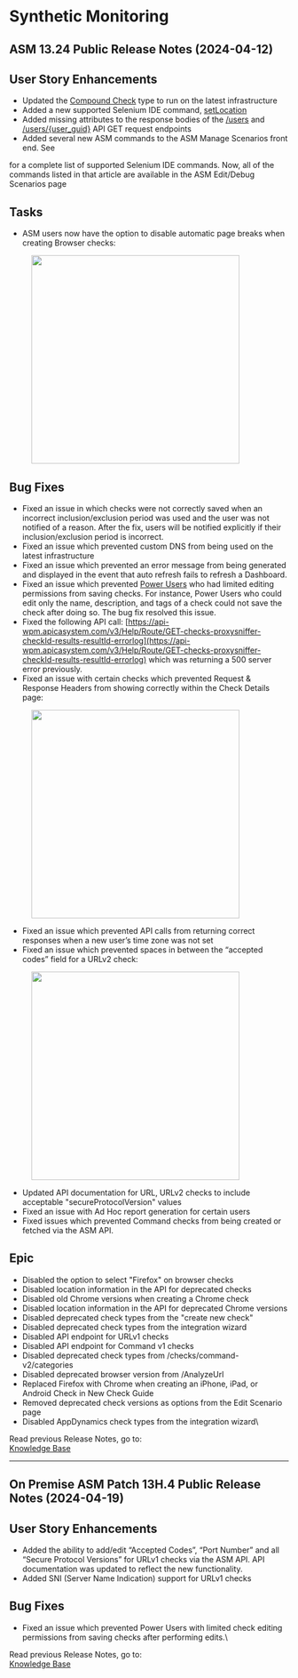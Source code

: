 # Synthetic Monitoring

## ASM 13.24 Public Release Notes (2024-04-12) <a href="#title-text" id="title-text"></a>

## User Story Enhancements <a href="#user-story-enhancements" id="user-story-enhancements"></a>

* Updated the [Compound Check](https://apica-kb.atlassian.net/wiki/spaces/ASMDOCS/pages/2187264091) type to run on the latest infrastructure
* Added a new supported Selenium IDE command, [setLocation](https://apica-kb.atlassian.net/wiki/spaces/ASMDOCS/pages/2135393876/Comparing+Selenium+IDE+Scripts+to+ASM+Scenarios#setLocation)
* Added missing attributes to the response bodies of the [/users](https://api-asm1.apica.io/v3/Help/Route/GET-users) and [/users/{user\_guid}](https://api-asm1.apica.io/v3/Help/Route/GET-users-user_guid) API GET request endpoints
* Added several new ASM commands to the ASM Manage Scenarios front end. See

for a complete list of supported Selenium IDE commands. Now, all of the commands listed in that article are available in the ASM Edit/Debug Scenarios page

## Tasks <a href="#tasks" id="tasks"></a>

* ASM users now have the option to disable automatic page breaks when creating Browser checks:

<figure><img src="../../../.gitbook/assets/ASM1.png" alt="" width="375"><figcaption></figcaption></figure>

## Bug Fixes <a href="#bug-fixes" id="bug-fixes"></a>

* Fixed an issue in which checks were not correctly saved when an incorrect inclusion/exclusion period was used and the user was not notified of a reason. After the fix, users will be notified explicitly if their inclusion/exclusion period is incorrect.
* Fixed an issue which prevented custom DNS from being used on the latest infrastructure
* Fixed an issue which prevented an error message from being generated and displayed in the event that auto refresh fails to refresh a Dashboard.
* Fixed an issue which prevented [Power Users](https://apica-kb.atlassian.net/wiki/spaces/ASMDOCS/pages/2133760724) who had limited editing permissions from saving checks. For instance, Power Users who could edit only the name, description, and tags of a check could not save the check after doing so. The bug fix resolved this issue.
* Fixed the following API call: [https://api-wpm.apicasystem.com/v3/Help/Route/GET-checks-proxysniffer-checkId-results-resultId-errorlog](https://api-wpm.apicasystem.com/v3/Help/Route/GET-checks-proxysniffer-checkId-results-resultId-errorlog) which was returning a 500 server error previously.
* Fixed an issue with certain checks which prevented Request & Response Headers from showing correctly within the Check Details page:

<figure><img src="../../../.gitbook/assets/ASM2.png" alt="" width="375"><figcaption></figcaption></figure>

* Fixed an issue which prevented API calls from returning correct responses when a new user’s time zone was not set
* Fixed an issue which prevented spaces in between the “accepted codes” field for a URLv2 check:

<figure><img src="../../../.gitbook/assets/ASM3.png" alt="" width="375"><figcaption></figcaption></figure>

* Updated API documentation for URL, URLv2 checks to include acceptable "secureProtocolVersion" values
* Fixed an issue with Ad Hoc report generation for certain users
* Fixed issues which prevented Command checks from being created or fetched via the ASM API.



## Epic <a href="#epic" id="epic"></a>

* Disabled the option to select "Firefox" on browser checks
* Disabled location information in the API for deprecated checks
* Disabled old Chrome versions when creating a Chrome check
* Disabled location information in the API for deprecated Chrome versions
* Disabled deprecated check types from the "create new check"
* Disabled deprecated check types from the integration wizard
* Disabled API endpoint for URLv1 checks
* Disabled API endpoint for Command v1 checks
* Disabled deprecated check types from /checks/command-v2/categories
* Disabled deprecated browser version from /AnalyzeUrl
* Replaced Firefox with Chrome when creating an iPhone, iPad, or Android Check in New Check Guide
* Removed deprecated check versions as options from the Edit Scenario page
* Disabled AppDynamics check types from the integration wizard\


Read previous Release Notes, go to:\
[Knowledge Base](https://apica-kb.atlassian.net/wiki/spaces/ASMDOCS/pages/2140241932/Release+Notes)

***

## On Premise ASM Patch 13H.4 Public Release Notes (2024-04-19) <a href="#title-text" id="title-text"></a>

## User Story Enhancements <a href="#user-story-enhancements" id="user-story-enhancements"></a>

* Added the ability to add/edit “Accepted Codes”, “Port Number” and all “Secure Protocol Versions” for URLv1 checks via the ASM API. API documentation was updated to reflect the new functionality.
* Added SNI (Server Name Indication) support for URLv1 checks

## Bug Fixes <a href="#bug-fixes" id="bug-fixes"></a>

* Fixed an issue which prevented Power Users with limited check editing permissions from saving checks after performing edits.\


Read previous Release Notes, go to:\
[Knowledge Base](https://apica-kb.atlassian.net/wiki/spaces/ASMDOCS/pages/2140241932/Release+Notes)

&#x20;
